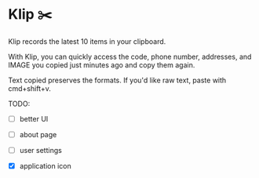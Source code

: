 # Klip ✂️

Klip records the latest 10 items in your clipboard.

With Klip, you can quickly access the code, phone number, addresses, and IMAGE you copied just minutes ago and copy them again.

Text copied preserves the formats. If you'd like raw text, paste with cmd+shift+v.

TODO:

- [ ] better UI

- [ ] about page

- [ ] user settings

- [x] application icon
